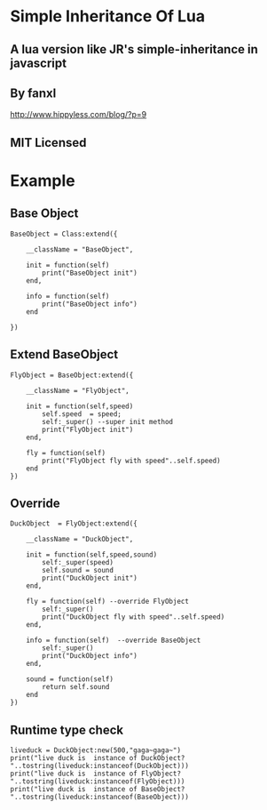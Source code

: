 # Simple Inheritance Of Lua
## A lua version like JR's simple-inheritance in javascript
## By fanxl 
http://www.hippyless.com/blog/?p=9
## MIT Licensed

# Example
## Base Object

	BaseObject = Class:extend({
	
		__className = "BaseObject",
		
		init = function(self)
			print("BaseObject init")
		end,
		
		info = function(self)
			print("BaseObject info")
		end
		
	})
    
## Extend BaseObject
	FlyObject = BaseObject:extend({
	   
	    __className = "FlyObject",
		
		init = function(self,speed)
		    self.speed  = speed;
			self:_super() --super init method
			print("FlyObject init")
		end,
		
		fly = function(self)
			print("FlyObject fly with speed"..self.speed)
		end	
	})

## Override
	DuckObject  = FlyObject:extend({
	    
	    __className = "DuckObject",
	    
		init = function(self,speed,sound)
			self:_super(speed)
			self.sound = sound
			print("DuckObject init")
		end,
	
		fly = function(self) --override FlyObject
			self:_super()
			print("DuckObject fly with speed"..self.speed)
		end,
		
		info = function(self)  --override BaseObject
			self:_super()
			print("DuckObject info")
		end,
		
		sound = function(self)
			return self.sound
		end
	})
	
## Runtime type check

	liveduck = DuckObject:new(500,"gaga~gaga~")
	print("live duck is  instance of DuckObject? "..tostring(liveduck:instanceof(DuckObject)))
	print("live duck is  instance of FlyObject? "..tostring(liveduck:instanceof(FlyObject)))
	print("live duck is  instance of BaseObject? "..tostring(liveduck:instanceof(BaseObject)))
